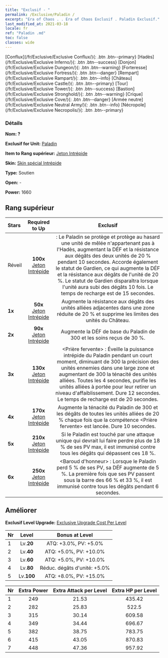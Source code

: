 ```yaml
---
title: "Exclusif - "
permalink: /Exclusive/Paladin /
excerpt: "Era of Chaos . . Era of Chaos Exclusif . Paladin Exclusif."
last_modified_at: 2021-03-18
locale: fr
ref: "Paladin .md"
toc: false
classes: wide
---
```

 [Conflux](/fr/Exclusive/Exclusive Conflux/){: .btn .btn--primary} [Hadès](/fr/Exclusive/Exclusive Inferno/){: .btn .btn--success} [Donjon](/fr/Exclusive/Exclusive Dungeon/){: .btn .btn--warning} [Forteresse](/fr/Exclusive/Exclusive Fortress/){: .btn .btn--danger} [Rempart](/fr/Exclusive/Exclusive Rampart/){: .btn .btn--info} [Château](/fr/Exclusive/Exclusive Castle/){: .btn .btn--primary} [Tour](/fr/Exclusive/Exclusive Tower/){: .btn .btn--success} [Bastion](/fr/Exclusive/Exclusive Stronghold/){: .btn .btn--warning} [Crique](/fr/Exclusive/Exclusive Cove/){: .btn .btn--danger} [Armée neutre](/fr/Exclusive/Exclusive Neutral Army/){: .btn .btn--info} [Nécropole](/fr/Exclusive/Exclusive Necropolis/){: .btn .btn--primary} 

### Détails
 **Nom: ?** 

 **Exclusif for Unit:** [Paladin](/fr/units/Paladin/) 

 **Item to Rang supérieur:** [Jeton Intrépide](/fr/Items/con_974/)

 **Skin:** [Skin spécial Intrépide](/fr/Items/con_642/)

 **Type:** Soutien

 **Open:** -

 **Power:** 1660

## Rang supérieur

  |     Stars    |  Required to Up | Exclusif |
  |:-------------|:---------------:|:---------------:|
  |  Réveil  | **100x** [Jeton Intrépide](/fr/Items/con_974/) | <Garde immuable> : Le Paladin se protège et protège au hasard une unité de mêlée n'appartenant pas à l'Hadès, augmentant la DÉF et la résistance aux dégâts des deux unités de 20 % pendant 10 secondes. Accorde également le statut de Gardien, ce qui augmente la DÉF et la résistance aux dégâts de l'unité de 20 %. Le statut de Gardien disparaîtra lorsque l'unité aura subi des dégâts 10 fois. Le temps de recharge est de 15 secondes. |
  | **1x** <i class="fas fa-star"/> | **50x** [Jeton Intrépide](/fr/Items/con_974/) | Augmente la résistance aux dégâts des unités alliées adjacentes dans une zone réduite de 20 % et supprime les limites des unités du Château. |
  | **2x** <i class="fas fa-star"/> | **90x** [Jeton Intrépide](/fr/Items/con_974/) | Augmente la DÉF de base du Paladin de 300 et les soins reçus de 30 %. |
  | **3x** <i class="fas fa-star"/> | **130x** [Jeton Intrépide](/fr/Items/con_974/) | <Prière fervente> : Éveille la puissance intrépide du Paladin pendant un court moment, diminuant de 300 la précision des unités ennemies dans une large zone et augmentant de 300 la ténacité des unités alliées. Toutes les 4 secondes, purifie les unités alliées à portée pour leur retirer un niveau d'affaiblissement. Dure 12 secondes. Le temps de recharge est de 20 secondes. |
  | **4x** <i class="fas fa-star"/> | **170x** [Jeton Intrépide](/fr/Items/con_974/) | Augmente la ténacité du Paladin de 300 et les dégâts de toutes les unités alliées de 20 % chaque fois que la compétence <Prière fervente> est lancée. Dure 10 secondes. |
  | **5x** <i class="fas fa-star"/> | **210x** [Jeton Intrépide](/fr/Items/con_974/) | Si le Paladin est touché par une attaque unique qui devrait lui faire perdre plus de 18 % de ses PV max, il est immunisé contre tous les dégâts qui dépassent ces 18 %. |
  | **6x** <i class="fas fa-star"/> | **250x** [Jeton Intrépide](/fr/Items/con_974/) | <Baroud d'honneur> : Lorsque le Paladin perd 5 % de ses PV, sa DÉF augmente de 5 %. La première fois que ses PV passent sous la barre des 66 % et 33 %, il est immunisé contre tous les dégâts pendant 6 secondes. |


## Améliorer
 **Exclusif Level Upgrade:** [Exclusive Upgrade Cost Per Level](/Exclusive/ExclusiveUpgradeCostPerLevel/)

  |  Nr  |   Level  | Bonus at Level |
  |:-----|:--------:|:--------------:|
  | 1 | Lv.**20** | ATQ: +3.0%, PV: +5.0% |
  | 2 | Lv.**40** | ATQ: +5.0%, PV: +10.0% |
  | 3 | Lv.**60** | ATQ: +5.0%, PV: +10.0% |
  | 4 | Lv.**80** | Réduc. dégâts d'unité: +5.0% |
  | 5 | Lv.**100** | ATQ: +8.0%, PV: +15.0% |


  |  Nr  |  Extra Power | Extra Attack per Level | Extra HP per Level |
  |:-----|:--------:|:--------:|:--------:|
  | 1 | 249 | 21.53 | 435.42 |
  | 2 | 282 | 25.83 | 522.5 |
  | 3 | 315 | 30.14 | 609.58 |
  | 4 | 349 | 34.44 | 696.67 |
  | 5 | 382 | 38.75 | 783.75 |
  | 6 | 415 | 43.05 | 870.83 |
  | 7 | 448 | 47.36 | 957.92 |


